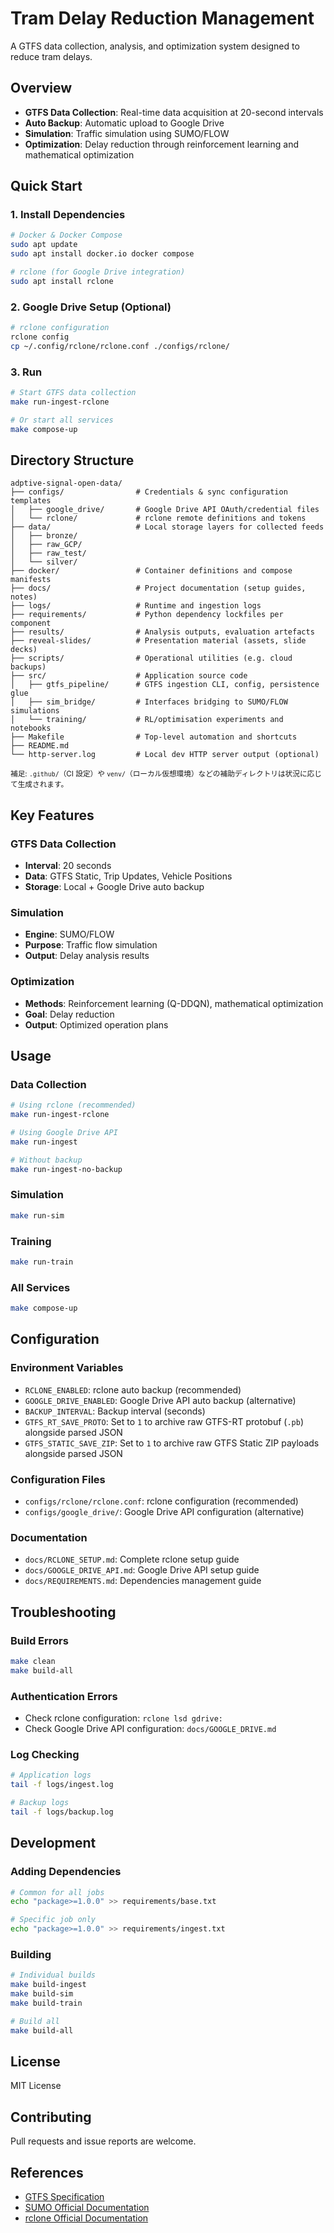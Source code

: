 # Tram Delay Reduction Management

A GTFS data collection, analysis, and optimization system designed to reduce tram delays.

## Overview

- **GTFS Data Collection**: Real-time data acquisition at 20-second intervals
- **Auto Backup**: Automatic upload to Google Drive
- **Simulation**: Traffic simulation using SUMO/FLOW
- **Optimization**: Delay reduction through reinforcement learning and mathematical optimization

## Quick Start

### 1. Install Dependencies
```bash
# Docker & Docker Compose
sudo apt update
sudo apt install docker.io docker compose

# rclone (for Google Drive integration)
sudo apt install rclone
```

### 2. Google Drive Setup (Optional)
```bash
# rclone configuration
rclone config
cp ~/.config/rclone/rclone.conf ./configs/rclone/
```

### 3. Run
```bash
# Start GTFS data collection
make run-ingest-rclone

# Or start all services
make compose-up
```

## Directory Structure

```
adptive-signal-open-data/
├── configs/                # Credentials & sync configuration templates
│   ├── google_drive/       # Google Drive API OAuth/credential files
│   └── rclone/             # rclone remote definitions and tokens
├── data/                   # Local storage layers for collected feeds
│   ├── bronze/
│   ├── raw_GCP/
│   ├── raw_test/
│   └── silver/
├── docker/                 # Container definitions and compose manifests
├── docs/                   # Project documentation (setup guides, notes)
├── logs/                   # Runtime and ingestion logs
├── requirements/           # Python dependency lockfiles per component
├── results/                # Analysis outputs, evaluation artefacts
├── reveal-slides/          # Presentation material (assets, slide decks)
├── scripts/                # Operational utilities (e.g. cloud backups)
├── src/                    # Application source code
│   ├── gtfs_pipeline/      # GTFS ingestion CLI, config, persistence glue
│   ├── sim_bridge/         # Interfaces bridging to SUMO/FLOW simulations
│   └── training/           # RL/optimisation experiments and notebooks
├── Makefile                # Top-level automation and shortcuts
├── README.md
└── http-server.log         # Local dev HTTP server output (optional)
```

<small>補足: `.github/`（CI 設定）や `venv/`（ローカル仮想環境）などの補助ディレクトリは状況に応じて生成されます。</small>

## Key Features

### GTFS Data Collection
- **Interval**: 20 seconds
- **Data**: GTFS Static, Trip Updates, Vehicle Positions
- **Storage**: Local + Google Drive auto backup

### Simulation
- **Engine**: SUMO/FLOW
- **Purpose**: Traffic flow simulation
- **Output**: Delay analysis results

### Optimization
- **Methods**: Reinforcement learning (Q-DDQN), mathematical optimization
- **Goal**: Delay reduction
- **Output**: Optimized operation plans

## Usage

### Data Collection
```bash
# Using rclone (recommended)
make run-ingest-rclone

# Using Google Drive API
make run-ingest

# Without backup
make run-ingest-no-backup
```

### Simulation
```bash
make run-sim
```

### Training
```bash
make run-train
```

### All Services
```bash
make compose-up
```

## Configuration

### Environment Variables
- `RCLONE_ENABLED`: rclone auto backup (recommended)
- `GOOGLE_DRIVE_ENABLED`: Google Drive API auto backup (alternative)
- `BACKUP_INTERVAL`: Backup interval (seconds)
- `GTFS_RT_SAVE_PROTO`: Set to `1` to archive raw GTFS-RT protobuf (`.pb`) alongside parsed JSON
- `GTFS_STATIC_SAVE_ZIP`: Set to `1` to archive raw GTFS Static ZIP payloads alongside parsed JSON

### Configuration Files
- `configs/rclone/rclone.conf`: rclone configuration (recommended)
- `configs/google_drive/`: Google Drive API configuration (alternative)

### Documentation
- `docs/RCLONE_SETUP.md`: Complete rclone setup guide
- `docs/GOOGLE_DRIVE_API.md`: Google Drive API setup guide
- `docs/REQUIREMENTS.md`: Dependencies management guide

## Troubleshooting

### Build Errors
```bash
make clean
make build-all
```

### Authentication Errors
- Check rclone configuration: `rclone lsd gdrive:`
- Check Google Drive API configuration: `docs/GOOGLE_DRIVE.md`

### Log Checking
```bash
# Application logs
tail -f logs/ingest.log

# Backup logs
tail -f logs/backup.log
```

## Development

### Adding Dependencies
```bash
# Common for all jobs
echo "package>=1.0.0" >> requirements/base.txt

# Specific job only
echo "package>=1.0.0" >> requirements/ingest.txt
```

### Building
```bash
# Individual builds
make build-ingest
make build-sim
make build-train

# Build all
make build-all
```

## License

MIT License

## Contributing

Pull requests and issue reports are welcome.

## References

- [GTFS Specification](https://developers.google.com/transit/gtfs)
- [SUMO Official Documentation](https://sumo.dlr.de/docs/)
- [rclone Official Documentation](https://rclone.org/)

